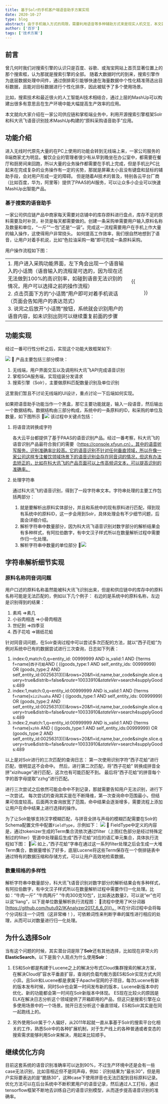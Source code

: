 ```yaml
---
title: 基于Solr的手机客户端语音助手方案实现
date: 2020-10-27
type: blog
abstract: 由于手机输入方式的局限，需要利用语音等多种辅助方式来是现实人机交互，本文就介绍一个利用Solr在手机上实现语音助手的方案，希望对大家有所帮助
author: ['百岁']
tags: ['技术方案']
---
```


## 前言
曾几何时我们对搜索引擎的认识只是百度、谷歌、或淘宝网站上首页显著位置上的那个搜索框，认为那就是搜索引擎的全部。
随着大数据时代的到来，搜索引擎作为底层数据处理中间件，通过倒排索引能够快速在海量数据中个性化精准筛选出目标数据，且能对目标数据进行个性化排序，因此被赋予了多个使用场景。

比如，搜索技术和最近很火的人工智能AI技术相结合，通过上层的MashUp可以构建出很多有意思且在生产环境中能大幅提高生产效率的应用。

本文就向大家介绍在一家公司供应链和掌柜端业务中，利用开源搜索引擎框架Solr和科大讯飞语音识别技术MashUp构建的“原料采购语音助手”应用。

## 功能介绍
进入无线时代原先大量的在PC上使用的功能会转到无线端上来，一家公司服务的B端商家尤为明显。餐饮企业的管理者很少有从早到晚坐在办公室中，都需要在餐厅和厨房间来回跑，所以大量的业务操作都需要在手机上完成，但是手机比PC比起来在完成复杂的业务操作有一定的劣势，那就是屏幕太小且没有键盘和鼠标的辅助手段，会对用户形成一定的障碍。
但是随着AI技术的普及，特别各云平台厂商（比如百度，华为，阿里等）提供了PAAS的AI服务，可以让众多小企业可以快速MashUp出智能产品。

### 基于搜索的语音助手
一家公司供应链产品中商家每天需要对店铺中的库存原料进行盘点，库存不足的原料需要及时补货，补货是每天都需要做的。创建一条采购单需要用户输入原料名称及数量和单位，“一斤”“一包”还是“一袋”。完成这一流程需要用户在手机上作大量的输入操作，这使得用户非常挠头。
如何提高工作效率，我们很自然地想到了语音，让用户对着手机说，比如“色拉油采购一箱”即可完成一条原料采购。

用户操作流程如下图：

<table>
 <tr>
  <td>
  1. 用户进入采购功能界面，左下角会出现一个语音输入的小话筒（语音输入的流程是可选的，因为现在还无法做到100%的高识别率，如碰到语音无法识别的情况，用户可以选择之前的操作流程）<br>
  2. 点击页面下方的“小话筒”用户即可对着手机说话（页面会告知用户的表达范式）<br>
  3. 说完之后放开“小话筒”按钮，系统就会识别用户的语音内容，如未识别出则可以继续重复前面的步骤<br>
  </td>
  <td>
  {{<figure src="mobile-ui-diagram.png">}}
  </td>
 </tr>
</table>



## 功能实现
经过一番可行性分析之后，实现这个功能大致框架如下:

![](process-seguence.png)

产品主要包括三部分模块：
1. 无线端，用户界面交互以及调用科大讯飞API完成语音识别
2. 掌柜SOA服务端，实现组装分发请求
3. 搜索引擎（Solr），主要做原料匹配数量识别及单位识别

这里我们暂且不讨论无线端的UI设计，重点讨论一下后端如何实现。

如果把语音助手功能当作一个黑盒，那它主要功能就是，输入一段语音，然后输出一个数据结构。数据结构由三部分构成，系统中的一条原料的ID，和采购的单位及数量，如下图所示
![](token-recognize.png)
该过程中关键点包括：
1. 将语音流转换成字符

    各大云平台都提供了基于PAAS的语音识别产品。经过一番考察，科大讯飞的语音识别产品最符合我们的需要（https://console.xfyun.cn），其中的语音听写服务，识别准确率比较高。它的语音识别不针对任何垂直领域，所以在像一家公司这样专注餐饮领域场景下的语音识别会存在同音词的情况，但这有办法去矫正的，比如在科大讯飞的产品页面可以上传高频词文本，可以提高识别的准确率。 

2. 处理字符串

    通过科大讯飞的语音识别，得到了一段字符串文本。字符串处理的主要工作包括两部分：
    1. 就是要解析出原料实体部分，并且和系统中的现有原料进行匹配，得到现有系统中的原料ID，这一步会用到Solr，具体处理会有不少细节问题，后面会详细介绍。
    2. 解析字符串中数量部分，因为科大讯飞语音识别对数字部分的解析结果会有多种样式，有阿拉伯数字，有中文汉子样式所以在数量解析过程中需要作归一化处理。
    3. 解析字符串中数量的单位部分
    ![](recognize-flowchart.png)
## 字符串解析细节实现
### 原料名称同音词问题
用户口述的原料名称虽然能被科大讯飞识别出来，但是和供应链中的库存中的原料名称可能是无法匹配的，例如以下几个例子：
右边的是系统中的原料名称，左边是识别得到的结果：
1. 素鸡      =>素几 
2. 小谷肉相连 =>小骨肉相连 
3. 世纪到     =>四季豆
4. 西子花哈   =>锡纸花蛤

针对同音词问题，在Solr查询过程中可以尝试多次匹配的方法，就以”西子花蛤”为例对系统中已有的数据尝试进行三次查询，日志如下列表：

1. index:0,match:0,q=entity_id: 00999999 AND is_valid:1 AND {!terms f=name}`西子花蛤`AND ( ((goods_type:1 AND self_entity_ids: 00999999) OR (goods_type:2 AND self_entity_id:00256313)))&rows=20&fl=id,name,bar_code&single.slice.query=true&distrib=false&_route_=10033910&_stateVer_=search4supplyGoods:489
2. index:1,match:0,q=entity_id:00999999 AND is_valid:1 AND {!terms f=name}`xizihuaha` AND ( ((goods_type:1 AND self_entity_ids: 00999999) OR (goods_type:2 AND self_entity_id:00256313)))&rows=20&fl=id,name,bar_code&single.slice.query=true&distrib=false&_route_=10033910&_stateVer_=search4supplyGoods:489
3. index:2,match:1,q=entity_id:00999999 AND is_valid:1 AND {!terms f=name}`xzhh` AND ( ((goods_type:1 AND self_entity_ids:00999999) OR (goods_type:2 AND self_entity_id:00256313)))&rows=20&fl=id,name,bar_code&single.slice.query=true&distrib=false&_route_=10033910&_stateVer_=search4supplyGoods:489


以上是对Solr进行的三次匹配的查询日志：
第一次使用识别字符”西子花蛤”进行匹配，很明显这不会命中。
然后，进行第二次匹配，将”西子花蛤” 转换成拼音全拼”xizihuage”进行匹配，这次也有可能匹配不到。
最后将”西子花蛤”的拼音每个字的首字母提取”zzhg”进行匹配。

进行三次尝试之后依然可能会命中不到记录，那就需要告知用户无法识别，进行下一次尝试。
每次尝试的查询其实是在不断降维，第一次查询命中范围最小，但结果可信度较高。后面两次查询放宽了范围，命中结果会逐渐增多，需要流程上添加让用户在命中结果上进行选择的操作。

为了让Solr能够支持汉字模糊匹配，与拼音全拼与声母的模糊匹配需要在Solr的Schema配置文件中配置`FieldType`，示例如下：
![](schema-fieldtype.png)

FieldType中定义的内容是，通过tokenizer生成的Term集合流依次通过filter（上图红色部分是经过特殊定制过的filter）管道中处理最后生成”西子花蛤”对应的语汇单元集合，具体执行流程如下图：
![](token-recognize-component.png)
如上，”西子花蛤”字串在通过这一系列filter处理之后会生成一大堆Term集合，数据量增长了好多，底层Lucene将这些Term保存在一个倒排链表中通过特有的数据压缩和存储方式，可以让用户高效地检索数据。
### 数量规格的多样性
解析字符串中数量部分，科大讯飞语音识别对数字部分的解析结果会有多种样式，有阿拉伯数字，有中文汉子样式所以在数量解析过程中需要作归一化处理。比如：“牛肉一斤”  “牛肉两斤” “牛肉300克10包”，比如表达数量2，可以说“er”也可以说“liang”，以下是单位数量解析执行流程图：

流程中使用了IK分词器[https://github.com/hutu92/IKAnalyzer2017_6_6_0]()，
IK在分词过程中会将每个分词标注一个词性（这非常棒！），可依赖词性来判断字串的属性进行相应的处理，从而可以对数量进行归一化处理。

## 为什么选择Solr
当有这个问题的时候，其实潜台词是除了**Solr**还有其他选择，比如现在非常火的**ElasticSearch**，以下是我个人观点为什么使用**Solr**：

1. ES和Solr都是构建于Lucene之上的解决分布式Cloud集群搜索的解决方案，在解决Cloud扩容水平垂直扩容，查询的负载均衡方面ES和Solr实现方式大同小异。且Solr和Lucene都是隶属于Apache官网的子项目，每次Lucene有新的版本发布时候，同时Solr也会第一时间发布新的版本，Lucene新版本中的优化、新的功能都会第一时间在Solr新版本中体现。
ES现在比较火的原因是ELK在解决日志分析这个领域提供了开箱即用的产品，但这只是搜索引擎在众多使用场景中的一个场景。抛开日志分析这个垂直领域，ES和Solr其实是在同一起跑线上的。

2. 另外使用Solr属于个人偏好，从2011年起就一直从事基于Solr的搜索平台化相关的工作，熟悉Solr中的各种扩展机制，对于生产线上的各种普通或者变态的搜索需求能够利用Solr来解决，用起来比较顺手。

## 继续优化方向
目前这套系统的语音识别准确率可以达到90%，不过生产环境中还是会有一些case无法识别，比如音相近但不是同声母，例如：识别结果为“最长30”，但是用户实际要表达的是“脆肠30”，这种case下使用拼音也无法匹配到目标原料记录。
优化方法可以在后台系统中不断积累用户的语音记录，然后通过人工打标，通过tensorflow框架不断地去训练自己的语音识别模型，从而逐步提高语音识别的准确率。

